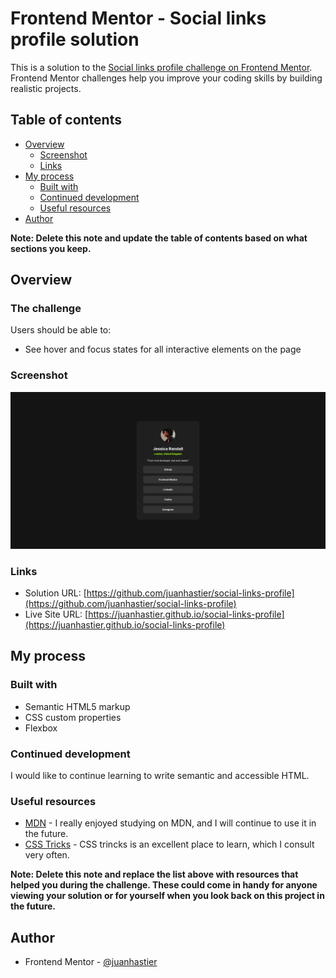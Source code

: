 # Frontend Mentor - Social links profile solution

This is a solution to the [Social links profile challenge on Frontend Mentor](https://www.frontendmentor.io/challenges/social-links-profile-UG32l9m6dQ). Frontend Mentor challenges help you improve your coding skills by building realistic projects.

## Table of contents

- [Overview](#overview)
  - [Screenshot](#screenshot)
  - [Links](#links)
- [My process](#my-process)
  - [Built with](#built-with)
  - [Continued development](#continued-development)
  - [Useful resources](#useful-resources)
- [Author](#author)

**Note: Delete this note and update the table of contents based on what sections you keep.**

## Overview

### The challenge

Users should be able to:

- See hover and focus states for all interactive elements on the page

### Screenshot

![](./screenshot.png)

### Links

- Solution URL: [https://github.com/juanhastier/social-links-profile](https://github.com/juanhastier/social-links-profile)
- Live Site URL: [https://juanhastier.github.io/social-links-profile](https://juanhastier.github.io/social-links-profile)

## My process

### Built with

- Semantic HTML5 markup
- CSS custom properties
- Flexbox

### Continued development

I would like to continue learning to write semantic and accessible HTML.

### Useful resources

- [MDN](https://developer.mozilla.org/en-US/) - I really enjoyed studying on MDN, and I will continue to use it in the future.
- [CSS Tricks](https://css-tricks.com/) - CSS trincks is an excellent place to learn, which I consult very often.

**Note: Delete this note and replace the list above with resources that helped you during the challenge. These could come in handy for anyone viewing your solution or for yourself when you look back on this project in the future.**

## Author

- Frontend Mentor - [@juanhastier](https://www.frontendmentor.io/profile/juanhastier)
